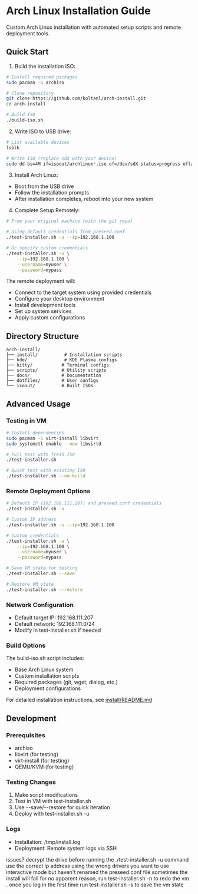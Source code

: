 # Arch Linux Installation Guide

Custom Arch Linux installation with automated setup scripts and remote deployment tools.

## Quick Start

1. Build the installation ISO:
```bash
# Install required packages
sudo pacman -S archiso

# Clone repository
git clone https://github.com/koltanl/arch-install.git
cd arch-install

# Build ISO
./build-iso.sh
```

2. Write ISO to USB drive:
```bash
# List available devices
lsblk

# Write ISO (replace sdX with your device)
sudo dd bs=4M if=isoout/archlinux*.iso of=/dev/sdX status=progress oflag=sync
```

3. Install Arch Linux:
- Boot from the USB drive
- Follow the installation prompts
- After installation completes, reboot into your new system

4. Complete Setup Remotely:
```bash
# From your original machine (with the git repo)

# Using default credentials from preseed.conf
./test-installer.sh -u --ip=192.168.1.100

# Or specify custom credentials
./test-installer.sh -u \
    --ip=192.168.1.100 \
    --username=myuser \
    --password=mypass
```

The remote deployment will:
- Connect to the target system using provided credentials
- Configure your desktop environment
- Install development tools
- Set up system services
- Apply custom configurations

## Directory Structure
```
arch-install/
├── install/          # Installation scripts
├── kde/              # KDE Plasma configs
├── kitty/           # Terminal configs
├── scripts/         # Utility scripts
├── docs/            # Documentation
├── dotfiles/        # User configs
└── isoout/          # Built ISOs
```

## Advanced Usage

### Testing in VM
```bash
# Install dependencies
sudo pacman -S virt-install libvirt
sudo systemctl enable --now libvirtd

# Full test with fresh ISO
./test-installer.sh

# Quick test with existing ISO
./test-installer.sh --no-build
```

### Remote Deployment Options
```bash
# Default IP (192.168.111.207) and preseed.conf credentials
./test-installer.sh -u

# Custom IP address
./test-installer.sh -u --ip=192.168.1.100

# Custom credentials
./test-installer.sh -u \
    --ip=192.168.1.100 \
    --username=myuser \
    --password=mypass

# Save VM state for testing
./test-installer.sh --save

# Restore VM state
./test-installer.sh --restore
```

### Network Configuration
- Default target IP: 192.168.111.207
- Default network: 192.168.111.0/24
- Modify in test-installer.sh if needed

### Build Options
The build-iso.sh script includes:
- Base Arch Linux system
- Custom installation scripts
- Required packages (git, wget, dialog, etc.)
- Deployment configurations

For detailed installation instructions, see [install/README.md](install/README.md)

## Development

### Prerequisites
- archiso
- libvirt (for testing)
- virt-install (for testing)
- QEMU/KVM (for testing)

### Testing Changes
1. Make script modifications
2. Test in VM with test-installer.sh
3. Use --save/--restore for quick iteration
4. Deploy with test-installer.sh -u

### Logs
- Installation: /tmp/install.log
- Deployment: Remote system logs via SSH

issues?
decrypt the drive before running the ./test-installer.sh -u command
use the correct ip address
using the wrong drivers
you want to use interactive mode but haven't renamed the preseed.conf file
sometimes the install will fail for no apparent reason, run test-installer.sh -n to redo the vm . once you log in the first time run test-installer.sh -s to save the vm state

